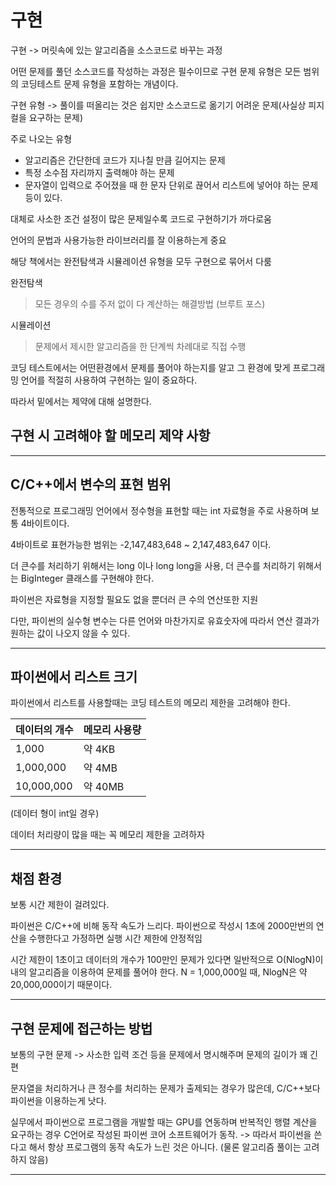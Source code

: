 구현
====
구현 -> 머릿속에 있는 알고리즘을 소스코드로 바꾸는 과정

어떤 문제를 풀던 소스코드를 작성하는 과정은 필수이므로 구현 문제 유형은 모든 범위의 코딩테스트 문제 유형을 포함하는 개념이다.

구현 유형 -> 풀이를 떠올리는 것은 쉽지만 소스코드로 옮기기 어려운 문제(사실상 피지컬을 요구하는 문제)

주로 나오는 유형
- 알고리즘은 간단한데 코드가 지나칠 만큼 길어지는 문제
- 특정 소수점 자리까지 출력해야 하는 문제
- 문자열이 입력으로 주어졌을 때 한 문자 단위로 끊어서 리스트에 넣어야 하는 문제등이 있다.

대체로 사소한 조건 설정이 많은 문제일수록 코드로 구현하기가 까다로움

언어의 문법과 사용가능한 라이브러리를 잘 이용하는게 중요

해당 책에서는 완전탐색과 시뮬레이션 유형을 모두 구현으로 묶어서 다룸

완전탐색
> 모든 경우의 수를 주저 없이 다 계산하는 해결방법 (브루트 포스)

시뮬레이션
> 문제에서 제시한 알고리즘을 한 단계씩 차례대로 직접 수행

코딩 테스트에서는 어떤환경에서 문제를 풀어야 하는지를 알고 그 환경에 맞게 프로그래밍 언어를 적절히 사용하여 구현하는 일이 중요하다.

따라서 밑에서는 제약에 대해 설명한다.


## 구현 시 고려해야 할 메모리 제약 사항
---
## C/C++에서 변수의 표현 범위
전통적으로 프로그래밍 언어에서 정수형을 표현할 때는 int 자료형을 주로 사용하며 보통 4바이트이다.

4바이트로 표현가능한 범위는 -2,147,483,648 ~ 2,147,483,647 이다.

더 큰수를 처리하기 위해서는 long 이나 long long을 사용, 더 큰수를 처리하기 위해서는 BigInteger 클래스를 구현해야 한다.

파이썬은 자료형을 지정할 필요도 없을 뿐더러 큰 수의 연산또한 지원

다만, 파이썬의 실수형 변수는 다른 언어와 마찬가지로 유효숫자에 따라서 연산 결과가 원하는 값이 나오지 않을 수 있다.

---
## 파이썬에서 리스트 크기
파이썬에서 리스트를 사용할때는 코딩 테스트의 메모리 제한을 고려해야 한다. 

|데이터의 개수|메모리 사용량|
|---|---|
|1,000|약 4KB|
|1,000,000|약 4MB|
|10,000,000|약 40MB|

(데이터 형이 int일 경우)

데이터 처리량이 많을 때는 꼭 메모리 제한을 고려하자

---
## 채점 환경
보통 시간 제한이 걸려있다.

파이썬은 C/C++에 비해 동작 속도가 느리다.
파이썬으로 작성시 1초에 2000만번의 연산을 수행한다고 가정하면 실행 시간 제한에 안정적임

시간 제한이 1초이고 데이터의 개수가 100만인 문제가 있다면 일반적으로 O(NlogN)이내의 알고리즘을 이용하여 문제를 풀어야 한다.
N = 1,000,000일 때, NlogN은 약 20,000,000이기 때문이다.

---
## 구현 문제에 접근하는 방법
보통의 구현 문제 -> 사소한 입력 조건 등을 문제에서 명시해주며 문제의 길이가 꽤 긴편

문자열을 처리하거나 큰 정수를 처리하는 문제가 출제되는 경우가 많은데, C/C++보다 파이썬을 이용하는게 낫다.

실무에서 파이썬으로 프로그램을 개발할 때는 GPU를 연동하며 반복적인 행렬 계산을 요구하는 경우 C언어로 작성된 파이썬 코어 소프트웨어가 동작.
-> 따라서 파이썬을 쓴다고 해서 항상 프로그램의 동작 속도가 느린 것은 아니다.
(물론 알고리즘 풀이는 고려하지 않음)

---